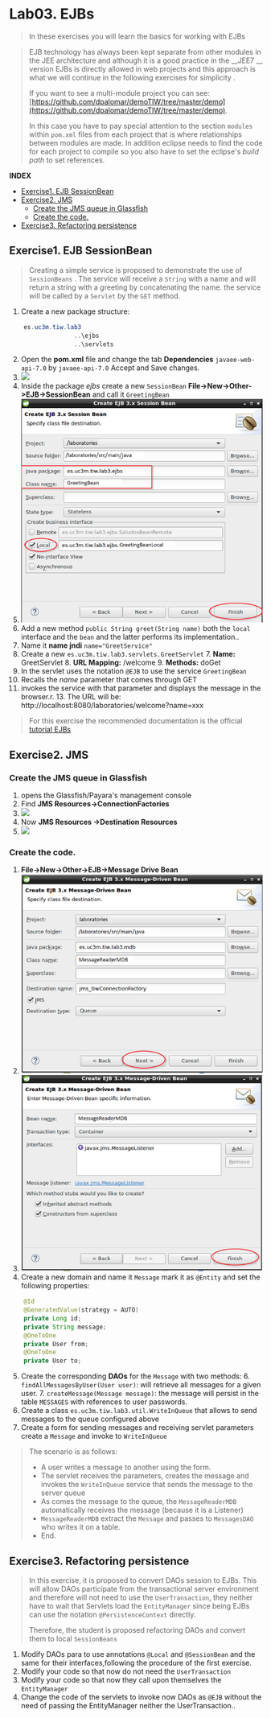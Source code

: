 # Lab03. EJBs

>In these exercises you will learn the basics for working with EJBs

> EJB technology has always been kept separate from other modules in the JEE architecture and although it is a good practice in the __JEE7 __ version EJBs is directly allowed in web projects and this approach is what we will continue in the following exercises for simplicity .
> 
> If you want to see a multi-module project you can see: [https://github.com/dpalomar/demoTIW/tree/master/demo](https://github.com/dpalomar/demoTIW/tree/master/demo).
> 
> In this case you have to pay special attention to the section `modules` within  `pom.xml` files from each project that is where relationships between modules are made. In addition eclipse needs to find the code for each project to compile so you also have to set the eclipse's _build path_ to set references.
> 


__INDEX__
<!-- MarkdownTOC  depth=3 -->

- [Exercise1. EJB SessionBean](#exercise1-ejb-sessionbean)
- [Exercise2. JMS](#exercise2-jms)
    - [Create the JMS queue in Glassfish](#create-the-jms-queue-in-glassfish)
    - [Create the code.](#create-the-code)
- [Exercise3. Refactoring persistence](#exercise3-refactoring-persistence)

<!-- /MarkdownTOC -->


## Exercise1. EJB SessionBean

> Creating a simple service is proposed to demonstrate the use of `SessionBeans` . The service will receive a `String` with a name and will return a string with a greeting by concatenating the name. the service will be called by a `Servlet` by the `GET` method.

1. Create a new package structure:

```java
    es.uc3m.tiw.lab3
                  ..\ejbs
                  ..\servlets
```
2. Open the __pom.xml__ file and change the tab __Dependencies__ `javaee-web-api-7.0` by `javaee-api-7.0` Accept and Save changes.
3. ![](images/Imagen1.png) 
3. Inside the package _ejbs_ create a new `SessionBean`  __File->New->Other->EJB->SessionBean__  and call it `GreetingBean`
4. ![](images/Imagen2.png)
5. Add a new method `public String greet(String name)` both the  `local` interface and the `bean`  and the latter performs its implementation..
6. Name it __name jndi__ `name="GreetService"`
6. Create a new `es.uc3m.tiw.lab3.servlets.GreetServlet` 
    7. __Name:__ GreetServlet
    8. __URL Mapping:__ /welcome
    9. __Methods:__ doGet
10. In the servlet uses the notation  `@EJB`  to use the service `GreetingBean`
11. Recalls the  _name_ parameter that comes through  GET 
12. invokes the service with that parameter and displays the message in the browser.r.
    13. The URL will be: http://localhost:8080/laboratories/welcome?name=xxx 

> For this exercise the recommended documentation is the official [tutorial EJBs](https://docs.oracle.com/javaee/7/tutorial/partentbeans.htm#BNBLR)

## Exercise2. JMS

### Create the JMS queue in Glassfish

1. opens the Glassfish/Payara's management console
2. Find __JMS Resources->ConnectionFactories__
3. ![](images/Imagen3.png)
4. Now __JMS Resources ->Destination Resources__
5. ![](images/Imagen4.png)

### Create the code.

1. __File->New->Other->EJB->Message Drive Bean__
2. ![](images/ImagenEng5.png)
3. ![](images/ImagenEng6.png)
4. Create a new domain and name it `Message` mark it as  `@Entity` and set the following properties:

```java
    @Id
    @GeneratedValue(strategy = AUTO)
    private Long id;
    private String message;
    @OneToOne
    private User from;
    @OneToOne
    private User to;
```

5. Create the corresponding __DAOs__ for the `Message` with two methods:
    6. `findAllMessagesByUser(User user)`: will retrieve all messages for a given user.
    7. `createMessage(Message message)`: the message will persist in the table `MESSAGES` with references to user passwords.
8. Create a class `es.uc3m.tiw.lab3.util.WriteInQueue` that allows to send messages to the queue configured above
9. Create a form for sending messages and receiving servlet parameters create a `Message` and invoke to `WriteInQueue`

> The scenario is as follows:
> - A user writes a message to another using the form.
> - The servlet receives the parameters, creates the message and invokes the `WriteInQueue` service that sends the message to the server queue
> -  As comes the message to the queue, the `MessageReaderMDB` automatically receives the message (because it is a Listener)
> - `MessageReaderMDB` extract the `Message` and passes to `MessagesDAO` who writes it on a table.
> - End.

## Exercise3. Refactoring persistence

> In this exercise, it is proposed to convert DAOs session to EJBs.
> This will allow DAOs participate from the transactional server environment and therefore will not need to use the  `UserTransaction`, they neither have to wait that Servlets load the `EntityManager` since being EJBs can use the notation `@PersistenceContext` directly.
> 
> Therefore, the student is proposed refactoring DAOs and convert them to local `SessionBeans`  


1. Modify  DAOs para to use annotations `@Local` and `@SessionBean` and the same for their interfaces,following the procedure of the first exercise.
2. Modify your code so that now do not need the `UserTransaction`
3. Modify your code so that now they call upon themselves the `EntityManager`
4.  Change the code of the servlets to invoke now DAOs as `@EJB` without the need of passing the EntityManager neither the UserTransaction..
